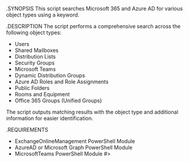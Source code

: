 .SYNOPSIS
This script searches Microsoft 365 and Azure AD for various object types using a keyword.

.DESCRIPTION
The script performs a comprehensive search across the following object types:
- Users
- Shared Mailboxes
- Distribution Lists
- Security Groups
- Microsoft Teams
- Dynamic Distribution Groups
- Azure AD Roles and Role Assignments
- Public Folders
- Rooms and Equipment
- Office 365 Groups (Unified Groups)

The script outputs matching results with the object type and additional information for easier identification.

.REQUIREMENTS
- ExchangeOnlineManagement PowerShell Module
- AzureAD or Microsoft Graph PowerShell Module
- MicrosoftTeams PowerShell Module
#>
